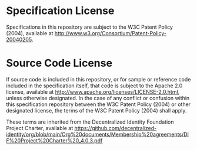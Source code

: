 # Specification License

Specifications in this repository are subject to the W3C Patent Policy (2004), available at http://www.w3.org/Consortium/Patent-Policy-20040205.

# Source Code License

If source code is included in this repository, or for sample or reference code included in the specification itself, that code is subject to the Apache 2.0 license, available at http://www.apache.org/licenses/LICENSE-2.0.html, unless otherwise designated. In the case of any conflict or confusion within this specification repository between the W3C Patent Policy (2004) or other designated license, the terms of the W3C Patent Policy (2004) shall apply.

These terms are inherited from the Decentralized Identity Foundation Project Charter, available at https://github.com/decentralized-identity/org/blob/main/Org%20documents/Membership%20agreements/DIF%20Project%20Charter%20_4.0.3.pdf

